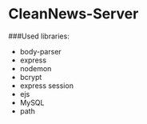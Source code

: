 # CleanNews-Server

###Used libraries:
- body-parser
- express
- nodemon
- bcrypt
- express session
- ejs
- MySQL
- path